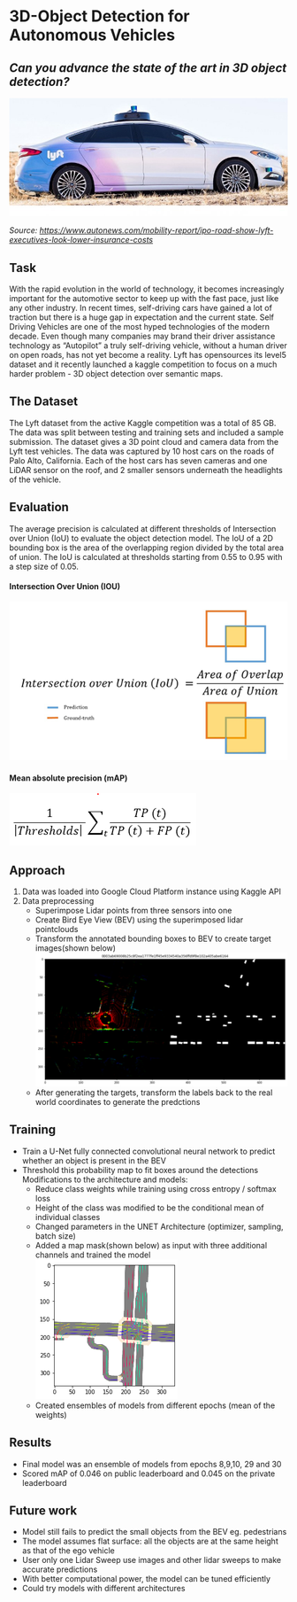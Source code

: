 # 3D-Object Detection for Autonomous Vehicles 
## *Can you advance the state of the art in 3D object detection?*
![Image description](lyft.jpeg) <br />

*Source: https://www.autonews.com/mobility-report/ipo-road-show-lyft-executives-look-lower-insurance-costs*

## Task 
With the rapid evolution in the world of technology, it becomes increasingly important for the automotive sector to keep up with the fast pace, just like any other industry. In recent times, self-driving cars have gained a lot of traction but there is a huge gap in expectation and the current state. Self Driving Vehicles are one of the most hyped technologies of the modern decade. Even though many companies may brand their driver assistance technology as “Autopilot” a truly self-driving vehicle, without a human driver on open roads, has not yet become a reality. Lyft has opensources its level5 dataset and it recently launched a kaggle competition to focus on a much harder problem - 3D object detection over semantic maps. 

## The Dataset
The Lyft dataset from the active Kaggle competition was a total of 85 GB. The data was split between testing and training sets and included a sample submission. The dataset gives a 3D point cloud and camera data from the Lyft test vehicles. The data was captured by 10 host cars on the roads of Palo Alto, California. Each of the host cars has seven cameras and one LiDAR sensor on the roof, and 2 smaller sensors underneath the headlights of the vehicle.

## Evaluation

The average precision is calculated at different thresholds of Intersection over Union (IoU) to evaluate the object detection model. The IoU of a 2D bounding box is the area of the overlapping region divided by the total area of union. The IoU is calculated at thresholds starting from 0.55 to 0.95 with a step size of 0.05.

#### Intersection Over Union (IOU) 

![Image description](iou.png) <br />

#### Mean absolute precision (mAP) 

   ![Image description](map.png) <br />


## Approach

1) Data was loaded into Google Cloud Platform instance using Kaggle API
2) Data preprocessing
   - Superimpose Lidar points from three sensors into one
   - Create Bird Eye View (BEV) using the superimposed lidar pointclouds 
   - Transform the annotated bounding boxes to BEV to create target images(shown below)
    ![Image description](preprocessing_2.png) <br />
   - After generating the targets, transform the labels back to the real world coordinates to generate the predctions 

## Training

- Train a U-Net fully connected convolutional neural network to predict whether an object is present in the BEV 
- Threshold this probability map to fit boxes around the detections 
Modifications to the architecture and models: 
   - Reduce class weights while training using cross entropy / softmax loss
   - Height of the class was modified to be the conditional mean of individual classes
   - Changed parameters in the UNET Architecture (optimizer, sampling, batch size)
   - Added a map mask(shown below) as input with three additional channels and trained the model  
   ![Image description](map_mask.png) <br />
   - Created ensembles of models from different epochs (mean of the weights) 

## Results 

- Final model was an ensemble of models from epochs 8,9,10, 29 and 30
- Scored mAP of 0.046 on public leaderboard and 0.045 on the private leaderboard

## Future work 

- Model still fails to predict the small objects from the BEV eg. pedestrians
- The model assumes flat surface: all the objects are at the same height as that of the ego vehicle
- User only one Lidar Sweep use images and other lidar sweeps to make accurate predictions
- With better computational power, the model can be tuned efficiently
- Could try models with different architectures
